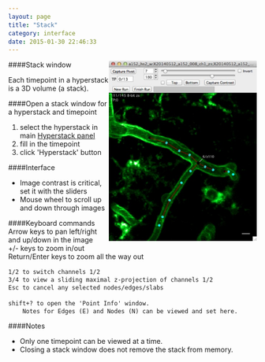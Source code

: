 ```yaml
---
layout: page
title: "Stack"
category: interface
date: 2015-01-30 22:46:33
---
```


<IMG SRC="../images/stack_example_1.jpg" ALIGN="RIGHT" WIDTH="300">

####Stack window

Each timepoint in a hyperstack is a 3D volume (a stack).  

####Open a stack window for a hyperstack and timepoint
1. select the hyperstack in main [Hyperstack panel][1]
2. fill in the timepoint
3. click 'Hyperstack' button

####Interface
- Image contrast is critical, set it with the sliders
- Mouse wheel to scroll up and down through images
	
####Keyboard commands
	Arrow keys to pan left/right and up/down in the image  
	+/- keys to zoom in/out  
	Return/Enter keys to zoom all the way out  
	
	1/2 to switch channels 1/2  
	3/4 to view a sliding maximal z-projection of channels 1/2  
	Esc to cancel any selected nodes/edges/slabs  

	shift+? to open the 'Point Info' window.  
		Notes for Edges (E) and Nodes (N) can be viewed and set here.  

####Notes
- Only one timepoint can be viewed at a time.
- Closing a stack window does not remove the stack from memory.

[1]: /Vascular-Analysis/hyperstack-panel/
